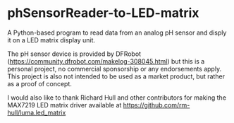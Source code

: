 # phSensorReader-to-LED-matrix
A Python-based program to read data from an analog pH sensor and disply it on a LED matrix display unit.

The pH sensor device is provided by DFRobot (https://community.dfrobot.com/makelog-308045.html) but this is a personal project, no commercial sponsorship or any endorsements apply. This project is also not intended to be used as a market product, but rather as a proof of concept.

I would also like to thank Richard Hull and other contributors for making the MAX7219 LED matrix driver available at https://github.com/rm-hull/luma.led_matrix
